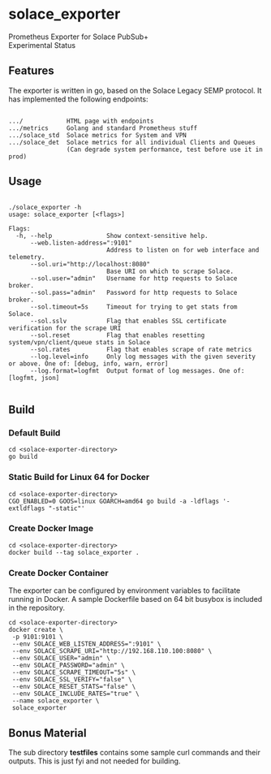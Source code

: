 # solace_exporter
Prometheus Exporter for Solace PubSub+<br/>
Experimental Status<br/>

## Features
The exporter is written in go, based on the Solace Legacy SEMP protocol. It has implemented the following endpoints:
<pre><code>
.../            HTML page with endpoints
.../metrics     Golang and standard Prometheus stuff
.../solace_std  Solace metrics for System and VPN
.../solace_det  Solace metrics for all individual Clients and Queues
                (Can degrade system performance, test before use it in prod)
</code></pre>
## Usage
<pre><code>
./solace_exporter -h
usage: solace_exporter [&lt;flags&gt;]

Flags:
  -h, --help               Show context-sensitive help.
      --web.listen-address=":9101"
                           Address to listen on for web interface and telemetry.
      --sol.uri="http://localhost:8080"
                           Base URI on which to scrape Solace.
      --sol.user="admin"   Username for http requests to Solace broker.
      --sol.pass="admin"   Password for http requests to Solace broker.
      --sol.timeout=5s     Timeout for trying to get stats from Solace.
      --sol.sslv           Flag that enables SSL certificate verification for the scrape URI
      --sol.reset          Flag that enables resetting system/vpn/client/queue stats in Solace
      --sol.rates          Flag that enables scrape of rate metrics
      --log.level=info     Only log messages with the given severity or above. One of: [debug, info, warn, error]
      --log.format=logfmt  Output format of log messages. One of: [logfmt, json]
      </code></pre>
## Build
### Default Build
<pre><code>cd &lt;solace-exporter-directory&gt;
go build
</code></pre>
### Static Build for Linux 64 for Docker
<pre><code>cd &lt;solace-exporter-directory&gt;
CGO_ENABLED=0 GOOS=linux GOARCH=amd64 go build -a -ldflags '-extldflags "-static"'
</code></pre>
### Create Docker Image
<pre><code>cd &lt;solace-exporter-directory&gt;
docker build --tag solace_exporter .
</code></pre>
### Create Docker Container
The exporter can be configured by environment variables to facilitate running in Docker. A sample Dockerfile based on 64 bit busybox is included in the repository.
<pre><code>cd &lt;solace-exporter-directory&gt;
docker create \
 -p 9101:9101 \
 --env SOLACE_WEB_LISTEN_ADDRESS=":9101" \
 --env SOLACE_SCRAPE_URI="http://192.168.110.100:8080" \
 --env SOLACE_USER="admin" \
 --env SOLACE_PASSWORD="admin" \
 --env SOLACE_SCRAPE_TIMEOUT="5s" \
 --env SOLACE_SSL_VERIFY="false" \
 --env SOLACE_RESET_STATS="false" \
 --env SOLACE_INCLUDE_RATES="true" \
 --name solace_exporter \
 solace_exporter
</code></pre>

## Bonus Material
The sub directory **testfiles** contains some sample curl commands and their outputs. This is just fyi and not needed for building.
